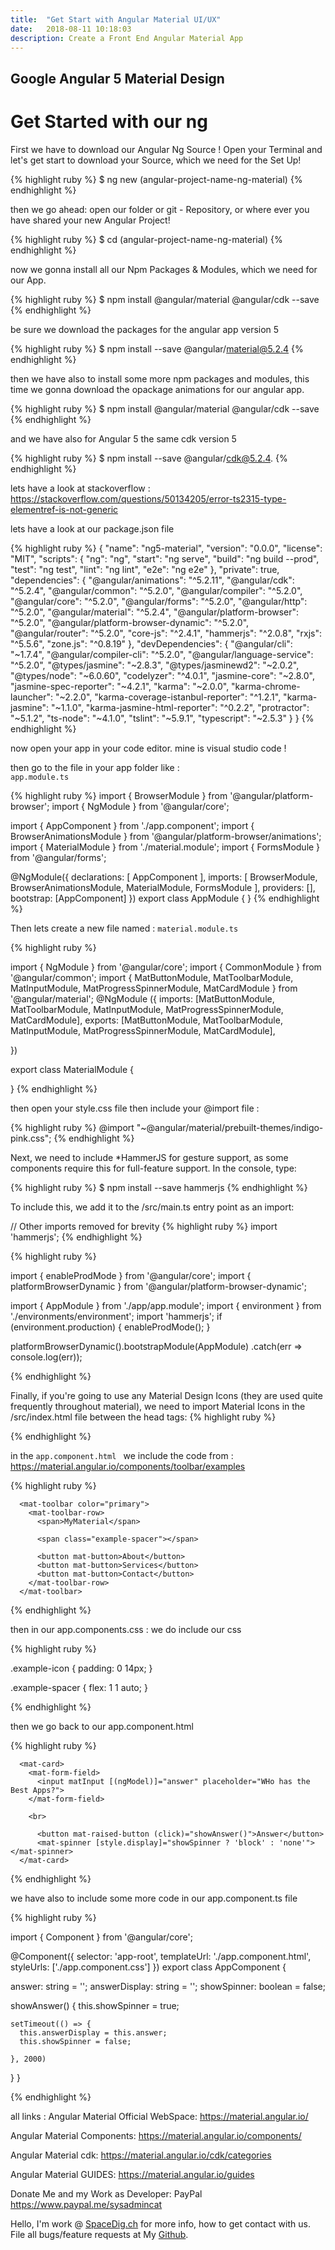 ```yaml
---
title:  "Get Start with Angular Material UI/UX"
date:   2018-08-11 10:18:03
description: Create a Front End Angular Material App 
---
```

<h2 id="this-post-is-the-last-of-a-series-of-posts-in-which-i-write-about-the-observable-type-in-the-first-post-we-went-ahead-writing-an-observable-from-scratch-in-order-to-fully-understand-it-we-then-explored-how-to-create-observables-from-values-arrays-dom-events-and-promises-this-time-well-focus-on-compositions-by-rewriting-some-basic-composition-operators">Google Angular 5 Material Design</h2>


<h1>Get Started with our ng</h1>


First we have to download our Angular Ng Source ! Open your Terminal and let's get start to download your Source, which we need for the Set Up! 


{% highlight ruby %}
$ ng new (angular-project-name-ng-material) 
{% endhighlight %}

then we go ahead: open our folder or git - Repository, or where ever you have shared your new Angular Project!

{% highlight ruby %}
$ cd (angular-project-name-ng-material) 
{% endhighlight %}


now we gonna install all our Npm Packages & Modules, which we need for our App. 

{% highlight ruby %}
$ npm install @angular/material @angular/cdk --save 
{% endhighlight %}


be sure we download the packages for the angular app version 5 

{% highlight ruby %}
$  npm install --save @angular/material@5.2.4 
{% endhighlight %}


then we have also to install some more npm packages and modules, this time we gonna download the opackage animations for our angular app. 


{% highlight ruby %}
$ npm install @angular/material @angular/cdk --save 
{% endhighlight %}

and we have also for Angular 5 the same cdk version 5 

{% highlight ruby %}
$ npm install --save @angular/cdk@5.2.4.
{% endhighlight %}


lets have a look at stackoverflow : 
<a href="https://stackoverflow.com/questions/50134205/error-ts2315-type-elementref-is-not-generic">https://stackoverflow.com/questions/50134205/error-ts2315-type-elementref-is-not-generic
</a>



lets have a look at our package.json file 

{% highlight ruby %}
{
  "name": "ng5-material",
  "version": "0.0.0",
  "license": "MIT",
  "scripts": {
    "ng": "ng",
    "start": "ng serve",
    "build": "ng build --prod",
    "test": "ng test",
    "lint": "ng lint",
    "e2e": "ng e2e"
  },
  "private": true,
  "dependencies": {
    "@angular/animations": "^5.2.11",
    "@angular/cdk": "^5.2.4",
    "@angular/common": "^5.2.0",
    "@angular/compiler": "^5.2.0",
    "@angular/core": "^5.2.0",
    "@angular/forms": "^5.2.0",
    "@angular/http": "^5.2.0",
    "@angular/material": "^5.2.4",
    "@angular/platform-browser": "^5.2.0",
    "@angular/platform-browser-dynamic": "^5.2.0",
    "@angular/router": "^5.2.0",
    "core-js": "^2.4.1",
    "hammerjs": "^2.0.8",
    "rxjs": "^5.5.6",
    "zone.js": "^0.8.19"
  },
  "devDependencies": {
    "@angular/cli": "~1.7.4",
    "@angular/compiler-cli": "^5.2.0",
    "@angular/language-service": "^5.2.0",
    "@types/jasmine": "~2.8.3",
    "@types/jasminewd2": "~2.0.2",
    "@types/node": "~6.0.60",
    "codelyzer": "^4.0.1",
    "jasmine-core": "~2.8.0",
    "jasmine-spec-reporter": "~4.2.1",
    "karma": "~2.0.0",
    "karma-chrome-launcher": "~2.2.0",
    "karma-coverage-istanbul-reporter": "^1.2.1",
    "karma-jasmine": "~1.1.0",
    "karma-jasmine-html-reporter": "^0.2.2",
    "protractor": "~5.1.2",
    "ts-node": "~4.1.0",
    "tslint": "~5.9.1",
    "typescript": "~2.5.3"
  }
}
{% endhighlight %}



now open your app in your code editor. mine is visual studio code !

then go to the file in your app folder like :<code> app.module.ts</code>


{% highlight ruby %}
import { BrowserModule } from '@angular/platform-browser';
import { NgModule } from '@angular/core';


import { AppComponent } from './app.component';
import { BrowserAnimationsModule } from '@angular/platform-browser/animations';
import { MaterialModule } from './material.module'; 
import { FormsModule } from '@angular/forms'; 

@NgModule({
  declarations: [
    AppComponent
  ],
  imports: [
    BrowserModule,
    BrowserAnimationsModule,
    MaterialModule,
    FormsModule
  ],
  providers: [],
  bootstrap: [AppComponent]
})
export class AppModule { }
{% endhighlight %}


Then lets create a new file named : <code>material.module.ts </code>



{% highlight ruby %}

import { NgModule } from '@angular/core';
import { CommonModule } from '@angular/common'; 
import { MatButtonModule, MatToolbarModule, MatInputModule, MatProgressSpinnerModule, MatCardModule } from '@angular/material'; 
@NgModule ({
    imports: [MatButtonModule, MatToolbarModule, MatInputModule, MatProgressSpinnerModule, MatCardModule],
    exports: [MatButtonModule, MatToolbarModule, MatInputModule, MatProgressSpinnerModule, MatCardModule],

})

export class MaterialModule {

}
{% endhighlight %}


then open your style.css file 
then include your @import file : 




{% highlight ruby %}
@import "~@angular/material/prebuilt-themes/indigo-pink.css";
{% endhighlight %}


Next, we need to include *HammerJS for gesture support, as some components require this for full-feature support.
In the console, type:

{% highlight ruby %}
$ npm install --save hammerjs
{% endhighlight %}

To include this, we add it to the /src/main.ts entry point as an import:

// Other imports removed for brevity
{% highlight ruby %}
import 'hammerjs';
{% endhighlight %}


{% highlight ruby %}

import { enableProdMode } from '@angular/core';
import { platformBrowserDynamic } from '@angular/platform-browser-dynamic';

import { AppModule } from './app/app.module';
import { environment } from './environments/environment';
import 'hammerjs'; 
if (environment.production) {
  enableProdMode();
}

platformBrowserDynamic().bootstrapModule(AppModule)
  .catch(err => console.log(err));

{% endhighlight %}



Finally, if you're going to use any Material Design Icons (they are used quite frequently throughout material), we need to import Material Icons in the /src/index.html file between the head tags: 
{% highlight ruby %}
<link href="https://fonts.googleapis.com/icon?family=Material+Icons" rel="stylesheet">
{% endhighlight %}



in the <code>app.component.html </code> we include the code from : https://material.angular.io/components/toolbar/examples

{% highlight ruby %}

      <mat-toolbar color="primary">
        <mat-toolbar-row>
          <span>MyMaterial</span>

          <span class="example-spacer"></span>
          
          <button mat-button>About</button>
          <button mat-button>Services</button>
          <button mat-button>Contact</button>
        </mat-toolbar-row>
      </mat-toolbar>

{% endhighlight %}


then in our app.components.css : we do include our css 

{% highlight ruby %}

.example-icon {
  padding: 0 14px;
}

.example-spacer {
  flex: 1 1 auto;
}

{% endhighlight %}



then we go back to our app.component.html 

{% highlight ruby %}

      <mat-card>  
        <mat-form-field>
          <input matInput [(ngModel)]="answer" placeholder="WHo has the Best Apps?">
        </mat-form-field>

        <br>

          <button mat-raised-button (click)="showAnswer()">Answer</button>
          <mat-spinner [style.display]="showSpinner ? 'block' : 'none'"></mat-spinner>
      </mat-card>
{% endhighlight %}

we have also to include some more code in our app.component.ts  file 


{% highlight ruby %}

import { Component } from '@angular/core';

@Component({
  selector: 'app-root',
  templateUrl: './app.component.html',
  styleUrls: ['./app.component.css']
})
export class AppComponent {
  
  answer: string = '';
  answerDisplay: string = ''; 
  showSpinner: boolean = false;

  showAnswer() {
    this.showSpinner = true;

    setTimeout(() => {
      this.answerDisplay = this.answer;
      this.showSpinner = false; 

    }, 2000)
  }
}

{% endhighlight %}










all links : 
Angular Material Official WebSpace: 
<a href="https://material.angular.io/">https://material.angular.io/ </a>

Angular Material Components: 
<a href="https://material.angular.io/components/">https://material.angular.io/components/ </a>


Angular Material cdk: 
<a href="https://material.angular.io/cdk/categories">https://material.angular.io/cdk/categories </a>

Angular Material GUIDES: 
<a href="https://material.angular.io/guides">https://material.angular.io/guides </a>







Donate Me and my Work as Developer: PayPal <a href="https://www.paypal.me/sysadmincat">https://www.paypal.me/sysadmincat </a>


 Hello, I'm work @ [SpaceDig.ch][spacedig] for more info, how to get contact with us. File all bugs/feature requests at My  [Github][jekyll-gh].

[jekyll-gh]: https://github.com/spaceg
[spacedig]:    http://spacedig.ch
